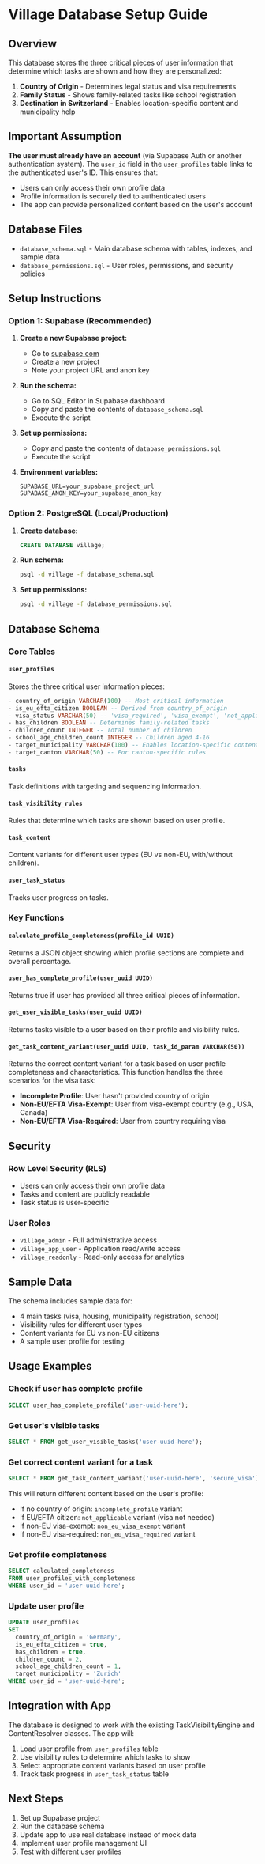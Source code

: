 # Village Database Setup Guide

## Overview

This database stores the three critical pieces of user information that determine which tasks are shown and how they are personalized:

1. **Country of Origin** - Determines legal status and visa requirements
2. **Family Status** - Shows family-related tasks like school registration
3. **Destination in Switzerland** - Enables location-specific content and municipality help

## Important Assumption

**The user must already have an account** (via Supabase Auth or another authentication system). The `user_id` field in the `user_profiles` table links to the authenticated user's ID. This ensures that:

- Users can only access their own profile data
- Profile information is securely tied to authenticated users
- The app can provide personalized content based on the user's account

## Database Files

- `database_schema.sql` - Main database schema with tables, indexes, and sample data
- `database_permissions.sql` - User roles, permissions, and security policies

## Setup Instructions

### Option 1: Supabase (Recommended)

1. **Create a new Supabase project:**
   - Go to [supabase.com](https://supabase.com)
   - Create a new project
   - Note your project URL and anon key

2. **Run the schema:**
   - Go to SQL Editor in Supabase dashboard
   - Copy and paste the contents of `database_schema.sql`
   - Execute the script

3. **Set up permissions:**
   - Copy and paste the contents of `database_permissions.sql`
   - Execute the script

4. **Environment variables:**
   ```env
   SUPABASE_URL=your_supabase_project_url
   SUPABASE_ANON_KEY=your_supabase_anon_key
   ```

### Option 2: PostgreSQL (Local/Production)

1. **Create database:**
   ```sql
   CREATE DATABASE village;
   ```

2. **Run schema:**
   ```bash
   psql -d village -f database_schema.sql
   ```

3. **Set up permissions:**
   ```bash
   psql -d village -f database_permissions.sql
   ```

## Database Schema

### Core Tables

#### `user_profiles`
Stores the three critical user information pieces:

```sql
- country_of_origin VARCHAR(100) -- Most critical information
- is_eu_efta_citizen BOOLEAN -- Derived from country_of_origin
- visa_status VARCHAR(50) -- 'visa_required', 'visa_exempt', 'not_applicable'
- has_children BOOLEAN -- Determines family-related tasks
- children_count INTEGER -- Total number of children
- school_age_children_count INTEGER -- Children aged 4-16
- target_municipality VARCHAR(100) -- Enables location-specific content
- target_canton VARCHAR(50) -- For canton-specific rules
```

#### `tasks`
Task definitions with targeting and sequencing information.

#### `task_visibility_rules`
Rules that determine which tasks are shown based on user profile.

#### `task_content`
Content variants for different user types (EU vs non-EU, with/without children).

#### `user_task_status`
Tracks user progress on tasks.

### Key Functions

#### `calculate_profile_completeness(profile_id UUID)`
Returns a JSON object showing which profile sections are complete and overall percentage.

#### `user_has_complete_profile(user_uuid UUID)`
Returns true if user has provided all three critical pieces of information.

#### `get_user_visible_tasks(user_uuid UUID)`
Returns tasks visible to a user based on their profile and visibility rules.

#### `get_task_content_variant(user_uuid UUID, task_id_param VARCHAR(50))`
Returns the correct content variant for a task based on user profile completeness and characteristics. This function handles the three scenarios for the visa task:

- **Incomplete Profile**: User hasn't provided country of origin
- **Non-EU/EFTA Visa-Exempt**: User from visa-exempt country (e.g., USA, Canada)
- **Non-EU/EFTA Visa-Required**: User from country requiring visa

## Security

### Row Level Security (RLS)
- Users can only access their own profile data
- Tasks and content are publicly readable
- Task status is user-specific

### User Roles
- `village_admin` - Full administrative access
- `village_app_user` - Application read/write access
- `village_readonly` - Read-only access for analytics

## Sample Data

The schema includes sample data for:
- 4 main tasks (visa, housing, municipality registration, school)
- Visibility rules for different user types
- Content variants for EU vs non-EU citizens
- A sample user profile for testing

## Usage Examples

### Check if user has complete profile
```sql
SELECT user_has_complete_profile('user-uuid-here');
```

### Get user's visible tasks
```sql
SELECT * FROM get_user_visible_tasks('user-uuid-here');
```

### Get correct content variant for a task
```sql
SELECT * FROM get_task_content_variant('user-uuid-here', 'secure_visa');
```

This will return different content based on the user's profile:
- If no country of origin: `incomplete_profile` variant
- If EU/EFTA citizen: `not_applicable` variant (visa not needed)
- If non-EU visa-exempt: `non_eu_visa_exempt` variant
- If non-EU visa-required: `non_eu_visa_required` variant

### Get profile completeness
```sql
SELECT calculated_completeness 
FROM user_profiles_with_completeness 
WHERE user_id = 'user-uuid-here';
```

### Update user profile
```sql
UPDATE user_profiles 
SET 
  country_of_origin = 'Germany',
  is_eu_efta_citizen = true,
  has_children = true,
  children_count = 2,
  school_age_children_count = 1,
  target_municipality = 'Zurich'
WHERE user_id = 'user-uuid-here';
```

## Integration with App

The database is designed to work with the existing TaskVisibilityEngine and ContentResolver classes. The app will:

1. Load user profile from `user_profiles` table
2. Use visibility rules to determine which tasks to show
3. Select appropriate content variants based on user profile
4. Track task progress in `user_task_status` table

## Next Steps

1. Set up Supabase project
2. Run the database schema
3. Update app to use real database instead of mock data
4. Implement user profile management UI
5. Test with different user profiles
